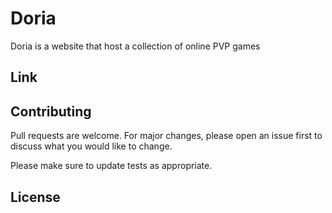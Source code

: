# Doria

Doria is a website that host a collection of online PVP games

## Link

## Contributing 

Pull requests are welcome. For major changes, please open an issue first
to discuss what you would like to change.

Please make sure to update tests as appropriate.

## License


